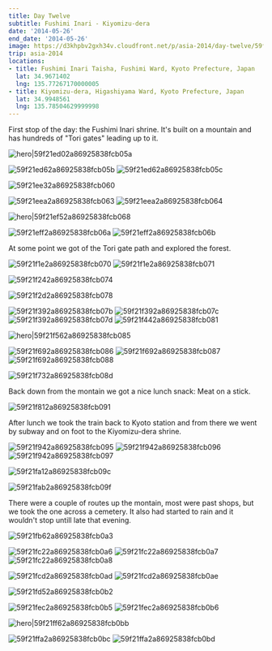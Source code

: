 ```yaml
---
title: Day Twelve
subtitle: Fushimi Inari - Kiyomizu-dera
date: '2014-05-26'
end_date: '2014-05-26'
image: https://d3khpbv2gxh34v.cloudfront.net/p/asia-2014/day-twelve/59f2200a2a86925838fcb0c0.jpg
trip: asia-2014
locations:
- title: Fushimi Inari Taisha, Fushimi Ward, Kyoto Prefecture, Japan
  lat: 34.9671402
  lng: 135.77267170000005
- title: Kiyomizu-dera, Higashiyama Ward, Kyoto Prefecture, Japan
  lat: 34.9948561
  lng: 135.78504629999998
---
```


First stop of the day: the Fushimi Inari shrine. It's built on a mountain and has hundreds of "Tori gates" leading up to it.

![hero|59f21ed02a86925838fcb05a](https://d3khpbv2gxh34v.cloudfront.net/p/asia-2014/day-twelve/59f21ed02a86925838fcb05a.jpg "1.506")

![59f21ed62a86925838fcb05b](https://d3khpbv2gxh34v.cloudfront.net/p/asia-2014/day-twelve/59f21ed92a86925838fcb05e.jpg "1.506")
![59f21ed62a86925838fcb05c](https://d3khpbv2gxh34v.cloudfront.net/p/asia-2014/day-twelve/59f21ed72a86925838fcb05d.jpg "1.501")

![59f21ee32a86925838fcb060](https://d3khpbv2gxh34v.cloudfront.net/p/asia-2014/day-twelve/59f21ee52a86925838fcb062.jpg "1.506")

![59f21eea2a86925838fcb063](https://d3khpbv2gxh34v.cloudfront.net/p/asia-2014/day-twelve/59f21eee2a86925838fcb065.jpg "1.506")
![59f21eea2a86925838fcb064](https://d3khpbv2gxh34v.cloudfront.net/p/asia-2014/day-twelve/59f21eef2a86925838fcb066.jpg "1.506")

![hero|59f21ef52a86925838fcb068](https://d3khpbv2gxh34v.cloudfront.net/p/asia-2014/day-twelve/59f21ef52a86925838fcb068.jpg "1.506")

![59f21eff2a86925838fcb06a](https://d3khpbv2gxh34v.cloudfront.net/p/asia-2014/day-twelve/59f21f012a86925838fcb06c.jpg "1.506")
![59f21eff2a86925838fcb06b](https://d3khpbv2gxh34v.cloudfront.net/p/asia-2014/day-twelve/59f21f042a86925838fcb06d.jpg "1.506")

At some point we got of the Tori gate path and explored the forest.

![59f21f1e2a86925838fcb070](https://d3khpbv2gxh34v.cloudfront.net/p/asia-2014/day-twelve/59f21f252a86925838fcb075.jpg "1.506")
![59f21f1e2a86925838fcb071](https://d3khpbv2gxh34v.cloudfront.net/p/asia-2014/day-twelve/59f21f232a86925838fcb073.jpg "1.506")

![59f21f242a86925838fcb074](https://d3khpbv2gxh34v.cloudfront.net/p/asia-2014/day-twelve/59f21f272a86925838fcb076.jpg "1.506")

![59f21f2d2a86925838fcb078](https://d3khpbv2gxh34v.cloudfront.net/p/asia-2014/day-twelve/59f21f2f2a86925838fcb079.jpg "1.506")

![59f21f392a86925838fcb07b](https://d3khpbv2gxh34v.cloudfront.net/p/asia-2014/day-twelve/59f21f3f2a86925838fcb080.jpg "1.506")
![59f21f392a86925838fcb07c](https://d3khpbv2gxh34v.cloudfront.net/p/asia-2014/day-twelve/59f21f3b2a86925838fcb07e.jpg "1.506")
![59f21f392a86925838fcb07d](https://d3khpbv2gxh34v.cloudfront.net/p/asia-2014/day-twelve/59f21f3c2a86925838fcb07f.jpg "1.506")
![59f21f442a86925838fcb081](https://d3khpbv2gxh34v.cloudfront.net/p/asia-2014/day-twelve/59f21f462a86925838fcb082.jpg "1.388")

![hero|59f21f562a86925838fcb085](https://d3khpbv2gxh34v.cloudfront.net/p/asia-2014/day-twelve/59f21f562a86925838fcb085.jpg "1.506")

![59f21f692a86925838fcb086](https://d3khpbv2gxh34v.cloudfront.net/p/asia-2014/day-twelve/59f21f6f2a86925838fcb08c.jpg "1.506")
![59f21f692a86925838fcb087](https://d3khpbv2gxh34v.cloudfront.net/p/asia-2014/day-twelve/59f21f6b2a86925838fcb089.jpg "1.506")
![59f21f692a86925838fcb088](https://d3khpbv2gxh34v.cloudfront.net/p/asia-2014/day-twelve/59f21f6e2a86925838fcb08a.jpg "1.506")

![59f21f732a86925838fcb08d](https://d3khpbv2gxh34v.cloudfront.net/p/asia-2014/day-twelve/59f21f772a86925838fcb08e.jpg "1.506")

Back down from the montain we got a nice lunch snack: Meat on a stick.

![59f21f812a86925838fcb091](https://d3khpbv2gxh34v.cloudfront.net/p/asia-2014/day-twelve/59f21f832a86925838fcb092.jpg "1.506")

After lunch we took the train back to Kyoto station and from there we went by subway and on foot to the Kiyomizu-dera shrine.

![59f21f942a86925838fcb095](https://d3khpbv2gxh34v.cloudfront.net/p/asia-2014/day-twelve/59f21f992a86925838fcb09a.jpg "1.506")
![59f21f942a86925838fcb096](https://d3khpbv2gxh34v.cloudfront.net/p/asia-2014/day-twelve/59f21f952a86925838fcb098.jpg "1.506")
![59f21f942a86925838fcb097](https://d3khpbv2gxh34v.cloudfront.net/p/asia-2014/day-twelve/59f21f982a86925838fcb099.jpg "0.664")

![59f21fa12a86925838fcb09c](https://d3khpbv2gxh34v.cloudfront.net/p/asia-2014/day-twelve/59f21fa42a86925838fcb09d.jpg "1.506")

![59f21fab2a86925838fcb09f](https://d3khpbv2gxh34v.cloudfront.net/p/asia-2014/day-twelve/59f21faf2a86925838fcb0a0.jpg "1.506")

There were a couple of routes up the montain, most were past shops, but we took the one across a cemetery. It also had started to rain and it wouldn't stop untill late that evening.

![59f21fb62a86925838fcb0a3](https://d3khpbv2gxh34v.cloudfront.net/p/asia-2014/day-twelve/59f21fb92a86925838fcb0a4.jpg "1.506")

![59f21fc22a86925838fcb0a6](https://d3khpbv2gxh34v.cloudfront.net/p/asia-2014/day-twelve/59f21fc92a86925838fcb0ab.jpg "1.506")
![59f21fc22a86925838fcb0a7](https://d3khpbv2gxh34v.cloudfront.net/p/asia-2014/day-twelve/59f21fc42a86925838fcb0a9.jpg "1.506")
![59f21fc22a86925838fcb0a8](https://d3khpbv2gxh34v.cloudfront.net/p/asia-2014/day-twelve/59f21fcb2a86925838fcb0ac.jpg "1.506")

![59f21fcd2a86925838fcb0ad](https://d3khpbv2gxh34v.cloudfront.net/p/asia-2014/day-twelve/59f21fd22a86925838fcb0b0.jpg "1.506")
![59f21fcd2a86925838fcb0ae](https://d3khpbv2gxh34v.cloudfront.net/p/asia-2014/day-twelve/59f21fd22a86925838fcb0b1.jpg "1.506")

![59f21fd52a86925838fcb0b2](https://d3khpbv2gxh34v.cloudfront.net/p/asia-2014/day-twelve/59f21fd62a86925838fcb0b3.jpg "1.506")

![59f21fec2a86925838fcb0b5](https://d3khpbv2gxh34v.cloudfront.net/p/asia-2014/day-twelve/59f21fee2a86925838fcb0b7.jpg "1.506")
![59f21fec2a86925838fcb0b6](https://d3khpbv2gxh34v.cloudfront.net/p/asia-2014/day-twelve/59f21ff02a86925838fcb0b9.jpg "1.506")

![hero|59f21ff62a86925838fcb0bb](https://d3khpbv2gxh34v.cloudfront.net/p/asia-2014/day-twelve/59f21ff62a86925838fcb0bb.jpg "1.506")

![59f21ffa2a86925838fcb0bc](https://d3khpbv2gxh34v.cloudfront.net/p/asia-2014/day-twelve/59f220002a86925838fcb0bf.jpg "1.506")
![59f21ffa2a86925838fcb0bd](https://d3khpbv2gxh34v.cloudfront.net/p/asia-2014/day-twelve/59f21ffd2a86925838fcb0be.jpg "1.506")

